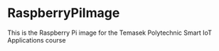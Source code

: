# RaspberryPiImage
This is the Raspberry Pi image for the Temasek Polytechnic Smart IoT Applications course
